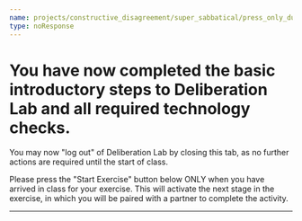 ```yaml
---
name: projects/constructive_disagreement/super_sabbatical/press_only_during_class.md
type: noResponse
---
```


# You have now completed the basic introductory steps to Deliberation Lab and all required technology checks.

You may now "log out" of Deliberation Lab by closing this tab, as no further actions are required until the start of class.

Please press the "Start Exercise" button below ONLY when you have arrived in class for your exercise. This will activate the next stage in the exercise, in which you will be paired with a partner to complete the activity.

---
